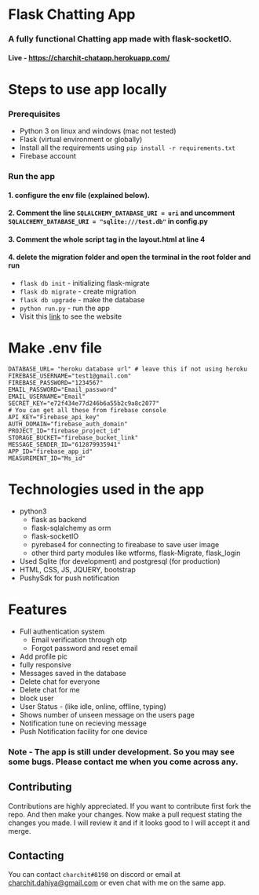 # Flask Chatting App
### A fully functional Chatting app made with flask-socketIO.
#### Live - https://charchit-chatapp.herokuapp.com/

# Steps to use app locally
### Prerequisites
- Python 3 on linux and windows (mac not tested)
- Flask (virtual environment or globally)
- Install all the requirements using `pip install -r requirements.txt`
- Firebase account
### Run the app
#### 1. configure the env file (explained below).
#### 2. Comment the line `SQLALCHEMY_DATABASE_URI = uri` and uncomment `SQLALCHEMY_DATABASE_URI = "sqlite:///test.db"` in config.py
#### 3. Comment the whole script tag in the layout.html at line 4
#### 4. delete the migration folder and open the terminal in the root folder and run 
- `flask db init` - initializing flask-migrate
- `flask db migrate` - create migration 
- `flask db upgrade` - make the database
- `python run.py` - run the app 
- Visit this [link](http://127.0.0.1:5000) to see the website

# Make .env file
```.env
DATABASE_URL= "heroku database url" # leave this if not using heroku
FIREBASE_USERNAME="test1@gmail.com" 
FIREBASE_PASSWORD="1234567" 
EMAIL_PASSWORD="Email_password" 
EMAIL_USERNAME="Email" 
SECRET_KEY="e72f434e77d246b6a55b2c9a8c2077" 
# You can get all these from firebase console
API_KEY="Firebase_api_key" 
AUTH_DOMAIN="firebase_auth_domain" 
PROJECT_ID="firebase_project_id" 
STORAGE_BUCKET="firebase_bucket_link" 
MESSAGE_SENDER_ID="612879935941" 
APP_ID="firebase_app_id" 
MEASUREMENT_ID="Ms_id"
```

# Technologies used in the app
- python3 
  - flask as backend
  - flask-sqlalchemy as orm
  - flask-socketIO 
  - pyrebase4 for connecting to fireabase to save user image
  - other third party modules like wtforms, flask-Migrate, flask_login
- Used Sqlite (for development) and postgresql (for production)
- HTML, CSS, JS, JQUERY, bootstrap
- PushySdk for push notification

# Features
- Full authentication system 
  - Email verification through otp
  - Forgot password and reset email
- Add profile pic
- fully responsive
- Messages saved in the database
- Delete chat for everyone
- Delete chat for me
- block user
- User Status - (like idle, online, offline, typing)
- Shows number of unseen message on the users page
- Notification tune on recieving message
- Push Notification facility for one device

### Note - The app is still under development. So you may see some bugs. Please contact me when you come across any.

## Contributing
Contributions are highly appreciated. If you want to contribute first fork the repo. And then make your changes. Now make a pull request stating the changes you made. I will review it and if it looks good to I will accept it and merge.

## Contacting
You can contact `charchit#8198` on discord or email at charchit.dahiya@gmail.com or even chat with me on the same app.

